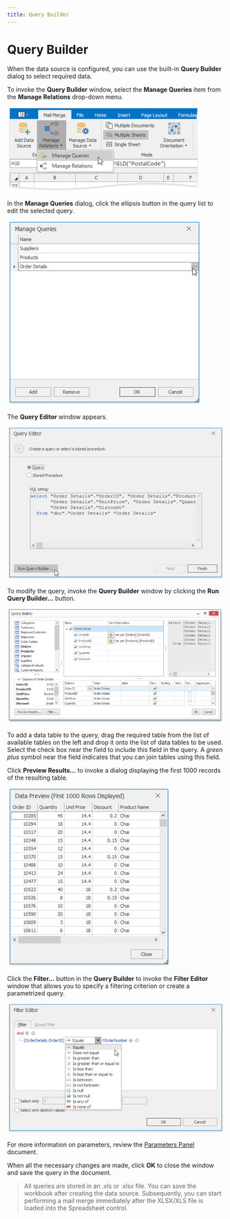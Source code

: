 ```yaml
---
title: Query Builder
---
```

# Query Builder
When the data source is configured, you can use the built-in **Query Builder** dialog to select required data.

To invoke the **Query Builder** window, select the **Manage Queries** item from the **Manage Relations** drop-down menu.

![SpreadsheetControl_MailMerge_ ManageQueries](../../../images/img25605.png)

In the **Manage Queries** dialog, click the ellipsis button in the query list to edit the selected query.

![SpreadsheetControl_MailMerge_ ManageQueriesWindow-OrderDetails](../../../images/img25606.png)

The **Query Editor** window appears.

![SpreadsheetControl_MailMerge_ParametersQueryEditor01](../../../images/img25263.png)

To modify the query, invoke the **Query Builder** window by clicking the **Run Query Builder...** button.

![SpreadsheetControl_MailMerge_QueryDesignerWindow-OrderDetails](../../../images/img25610.png)

To add a data table to the query, drag the required table from the list of available tables on the left and drop it onto the list of data tables to be used. Select the check box near the field to include this field in the query. A _green plus_ symbol near the field indicates that you can join tables using this field.

Click **Preview Results...** to invoke a dialog displaying the first 1000 records of the resulting table.

![SpreadsheetControl_MailMerge_DataPreview-OrderDetails](../../../images/img25619.png)

Click the **Filter...** button in the **Query Builder** to invoke the **Filter Editor** window that allows you to specify a filtering criterion or create a parametrized query.

![SpreadsheetControl_MailMerge_FilterEditor-Condition](../../../images/img25623.png)

For more information on parameters, review the [Parameters Panel](parameters-panel.md) document.

When all the necessary changes are made, click **OK** to close the window and save the query in the document.

> All queries are stored in an .xls or .xlsx file. You can save the workbook after creating the data source. Subsequently, you can start performing a mail merge immediately after the XLSX/XLS file is loaded into the Spreadsheet control.